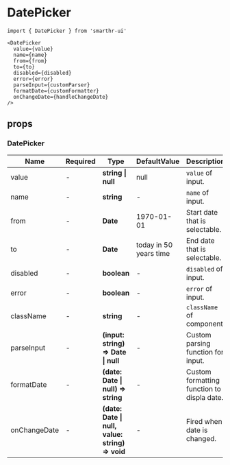 # DatePicker

```tsx
import { DatePicker } from 'smarthr-ui'
```

```tsx
<DatePicker
  value={value}
  name={name}
  from={from}
  to={to}
  disabled={disabled}
  error={error}
  parseInput={customParser}
  formatDate={customFormatter}
  onChangeDate={handleChangeDate}
/>
```

## props

### DatePicker

| Name         | Required | Type                                            | DefaultValue           | Description                                |
| ------------ | -------- | ----------------------------------------------- | ---------------------- | ------------------------------------------ |
| value        | -        | **string \| null**                              | null                   | `value` of input.                          |
| name         | -        | **string**                                      | -                      | `name` of input.                           |
| from         | -        | **Date**                                        | 1970-01-01             | Start date that is selectable.             |
| to           | -        | **Date**                                        | today in 50 years time | End date that is selectable.               |
| disabled     | -        | **boolean**                                     | -                      | `disabled` of input.                       |
| error        | -        | **boolean**                                     | -                      | `error` of input.                          |
| className    | -        | **string**                                      | -                      | `className` of component.                  |
| parseInput   | -        | **(input: string) => Date \| null**             | -                      | Custom parsing function for input.         |
| formatDate   | -        | **(date: Date \| null) => string**              | -                      | Custom formatting function to displa date. |
| onChangeDate | -        | **(date: Date \| null, value: string) => void** | -                      | Fired when date is changed.                |
